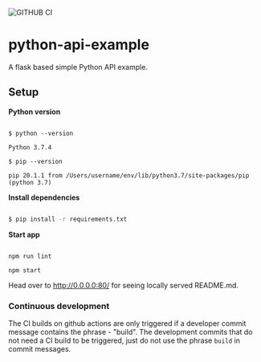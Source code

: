 ![GITHUB CI](https://github.com/manoharuss/python-api-example/workflows/GITHUB%20CI/badge.svg?branch=master)

# python-api-example

A flask based simple Python API example.

## Setup

**Python version**

```

$ python --version

Python 3.7.4

$ pip --version

pip 20.1.1 from /Users/username/env/lib/python3.7/site-packages/pip (python 3.7)

```

**Install dependencies**

```sh

$ pip install -r requirements.txt

```

**Start app**

```

npm run lint

npm start

```


Head over to http://0.0.0.0:80/ for seeing locally served README.md.

### Continuous development

The CI builds on github actions are only triggered if a developer commit message contains the phrase - "build". The development commits that do not need a CI build to be triggered, just do not use the phrase `build` in commit messages.

